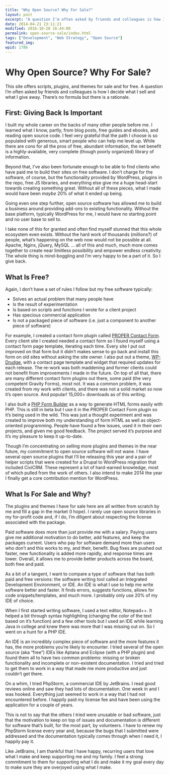 ```yaml
---
title: "Why Open Source? Why For Sale?"
layout: post
excerpt: "A question I’m often asked by friends and colleagues is how I decide what I sell and what I give away. There’s no formula but there is a rationale."
date: 2014-04-21 23:11:21
modified: 2016-10-20 16:44:00
permalink: open-source-sale/index.html
tags: ["Development", "Web Strategy", "Open Source"]
featured_img:
wpid: 1786
---
```


# Why Open Source? Why For Sale?

This site offers scripts, plugins, and themes for sale and for free. A question I’m often asked by friends and colleagues is how I decide what I sell and what I give away. There’s no formula but there is a rationale.

First: Giving Back Is Important
-------------------------------

I built my whole career on the backs of many other people before me. I learned what I know, partly, from blog posts, free guides and ebooks, and reading open source code. I feel very grateful that the path I choose is so populated with generous, smart people who can help me level up. While there are cons for all the pros of free, abundant information, the net benefit is a highly-available, very complete (though poorly organized) library of information.

Beyond that, I’ve also been fortunate enough to be able to find clients who have paid me to build their sites on free software. I don’t charge for the software, of course, but the functionality provided by WordPress, plugins in the repo, free JS libraries, and everything else give me a huge head-start towards creating something great. Without all of these pieces, what I made would have been *maybe* 20% of what it ended up being.

Going even one step further, open source software has allowed me to build a business around providing add-ons to existing functionality. Without the base platform, typically WordPress for me, I would have no starting point and no user base to sell to.

I take none of this for granted and often find myself stunned that this whole ecosystem even exists. Without the hard work of thousands (millions?) of people, what’s happening on the web now would not be possible at all. Apache, Nginx, jQuery, MySQL … all of this and much, much more comes together to create near limitless possibility and empower endless creativity. The whole thing is mind-boggling and I’m very happy to be a part of it. So I give back.

What Is Free?
-------------

Again, I don’t have a set of rules I follow but my free software typically:

- Solves an actual problem that many people have
- Is the result of experimentation
- Is based on scripts and functions I wrote for a client project
- Has specious commercial application
- Is not a packaged piece of software (i.e. just a component to another piece of software)

For example, I created a contact form plugin called [PROPER Contact Form](https://wordpress.org/plugins/proper-contact-form/ "PROPER Contact Form"). Every client site I created needed a contact form so I found myself using a contact form page template, iterating each time. Every site I put out improved on that form but it didn’t makes sense to go back and install this form on old sites without asking the site owner. I also put out a theme, [WP-Drudge](http://wpdrudge.com), with a contact page template and widget that required updates for each release. The re-work was both maddening and former clients could not benefit from improvements I made in the future. On top of all that, there are many different contact form plugins out there, some paid (the very competent Gravity Forms), most not. It was a common problem, it was created from my work with clients, and there was not a solid market so now it’s open source. And popular! 15,000+ downloads as of this writing.

I also built a [PHP Form Builder](https://github.com/joshcanhelp/php-form-builder) as a way to generate HTML forms easily with PHP. This is still in beta but I use it in the PROPER Contact Form plugin so it’s being used in the wild. This was just a thought experiment and was created to improve both my understanding of form HTML as well as object-oriented programming. People have found a few issues, used it in their own projects, and given me good feedback. The project served it’s purpose and it’s my pleasure to keep it up-to-date.

Though I’m concentrating on selling more plugins and themes in the near future, my commitment to open source software will not wane. I have several open source plugins that I’ll be releasing this year and a pair of helper scripts that were created for a Drupal to WordPress migration that included CiviCRM. These represent a lot of hard-earned knowledge, most of which pulled from the work of others. I also intend to make 2014 the year I finally get a core contribution mention for WordPress.

What Is For Sale and Why?
-------------------------

The plugins and themes I have for sale here are all written from scratch by me and fill a gap in the market (I hope). I rarely use open source libraries in my for-profit code and, if I do, I’m diligent about respecting the license associated with the package.

Paid software does more than just provide me with a salary. Paying users give me additional motivation to do better, add features, and keep the packages current. Users who pay for software demand more than users who don’t and this works to my, and their, benefit. Bug fixes are pushed out faster, new functionality is added more rapidly, and response times are lower. Overall, it allows me to provide better products across the board, both free and paid.

As a bit of a tangent, I want to compare a type of software that has both paid and free versions: the software writing tool called an Integrated Development Environment, or IDE. An IDE is what I use to help me write software better and faster. It finds errors, suggests functions, allows for code snippets/templates, and much more. I probably only use 20% of my IDE of choice.

When I first started writing software, I used a text editor, Notepad++. It helped a bit through syntax highlighting (changing the color of the text based on it’s function) and a few other tools but I used an IDE while learning Java in college and knew there was more that I was missing out on. So I went on a hunt for a PHP IDE.

An IDE is an incredibly complex piece of software and the more features it has, the more problems you’re likely to encounter. I tried several of the open source (aka “free”) IDEs like Aptana and Eclipse (with a PHP plugin) and found them all to have two common problems: missing or broken functionality and incomplete or non-existent documentation. I tried and tried to get them to work in a way that made me more productive and just couldn’t get there.

On a whim, I tried PhpStorm, a commercial IDE by JetBrains. I read good reviews online and saw they had lots of documentation. One week in and I was hooked. Everything just seemed to work in a way that I had not encountered before. I happily paid my license fee and have been using the application for a couple of years.

This is not to say that the others I tried were unusable or bad software, just that the motivation to keep on top of issues and documentation is different for software that’s built, for the most part, by volunteers. I have to renew my PhpStorm license every year and, because the bugs that I submitted were addressed and the documentation typically comes through when I need it, I happily pay it.

Like JetBrains, I am thankful that I have happy, recurring users that love what I make and keep supporting me and my family. I feel a strong commitment to them for supporting what I do and make it my goal every day to make sure they are overjoyed using what I make.
